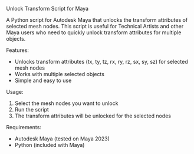 Unlock Transform Script for Maya

A Python script for Autodesk Maya that unlocks the transform attributes of selected mesh nodes. This script is useful for Technical Artists and other Maya users who need to quickly unlock transform attributes for multiple objects.

Features:

- Unlocks transform attributes (tx, ty, tz, rx, ry, rz, sx, sy, sz) for selected mesh nodes
- Works with multiple selected objects
- Simple and easy to use

Usage:

1. Select the mesh nodes you want to unlock
2. Run the script
3. The transform attributes will be unlocked for the selected nodes

Requirements:

- Autodesk Maya (tested on Maya 2023)
- Python (included with Maya)
